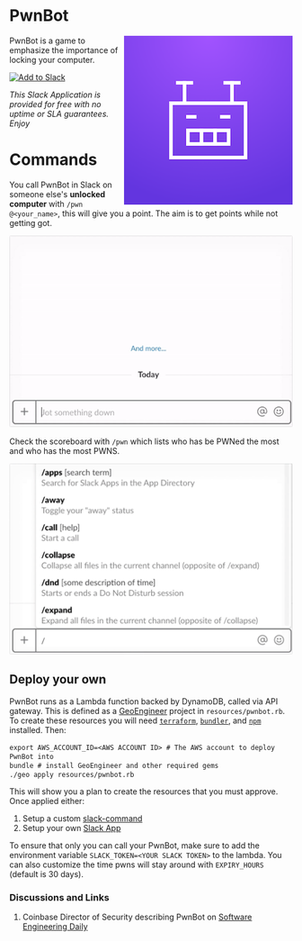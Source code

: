# PwnBot

<img src="./assets/pwnbot.png" align="right" alt="PwnBot" />

PwnBot is a game to emphasize the importance of locking your computer.

<a href="https://slack.com/oauth/authorize?scope=commands&client_id=2822474254.280303064630" target="_blank"><img alt="Add to Slack" height="40" width="139" src="https://platform.slack-edge.com/img/add_to_slack.png" srcset="https://platform.slack-edge.com/img/add_to_slack.png 1x, https://platform.slack-edge.com/img/add_to_slack@2x.png 2x" /></a>

*This Slack Application is provided for free with no uptime or SLA guarantees. Enjoy*

# Commands

You call PwnBot in Slack on someone else's **unlocked computer** with `/pwn @<your_name>`, this will give you a point. The aim is to get points while not getting got.

<img src="./assets/pwnbot-pwn.gif" alt="pwnbot pwn" />

Check the scoreboard with `/pwn` which lists who has be PWNed the most and who has the most PWNS.

<img src="./assets/pwnbot-pwnget.gif" alt="pwnbot pwn" />

## Deploy your own

PwnBot runs as a Lambda function backed by DynamoDB, called via API gateway. This is defined as a [GeoEngineer](https://github.com/coinbase/geoengineer) project in `resources/pwnbot.rb`. To create these resources you will need [`terraform`](https://www.terraform.io/intro/getting-started/install.html), [`bundler`](http://bundler.io/), and [`npm`](https://docs.npmjs.com/cli/install) installed. Then:

```
export AWS_ACCOUNT_ID=<AWS ACCOUNT ID> # The AWS account to deploy PwnBot into
bundle # install GeoEngineer and other required gems
./geo apply resources/pwnbot.rb
```

This will show you a plan to create the resources that you must approve. Once applied either:

1. Setup a custom [slack-command](https://api.slack.com/slash-commands)
2. Setup your own [Slack App](https://api.slack.com/apps)

To ensure that only you can call your PwnBot, make sure to add the environment variable `SLACK_TOKEN=<YOUR SLACK TOKEN>` to the lambda. You can also customize the time pwns will stay around with `EXPIRY_HOURS` (default is 30 days).

### Discussions and Links

1. Coinbase Director of Security describing PwnBot on [Software Engineering Daily](https://softwareengineeringdaily.com/2017/07/14/coinbase-security-with-philip-martin/)

